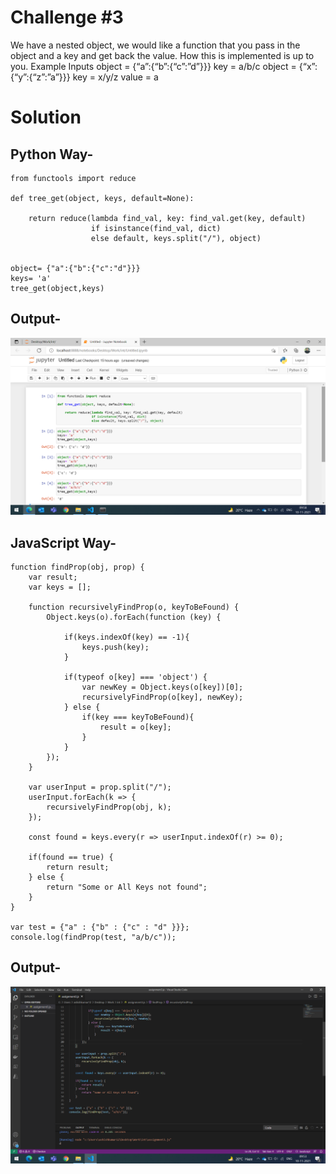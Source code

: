 # Challenge #3

We have a nested object, we would like a function that you pass in the object and a key and get back the value. How this is implemented is up to you.
Example Inputs
object = {“a”:{“b”:{“c”:”d”}}}
key = a/b/c
object = {“x”:{“y”:{“z”:”a”}}}
key = x/y/z
value = a

# Solution

Python Way-
--------------

```
from functools import reduce

def tree_get(object, keys, default=None):
    
    return reduce(lambda find_val, key: find_val.get(key, default) 
                  if isinstance(find_val, dict)
                  else default, keys.split("/"), object)


object= {"a":{"b":{"c":"d"}}}
keys= 'a'
tree_get(object,keys)
```

Output-
-------

![](python-output.png)


JavaScript Way-
------------------

```
function findProp(obj, prop) {
	var result;
	var keys = [];
	
	function recursivelyFindProp(o, keyToBeFound) {
		Object.keys(o).forEach(function (key) {
			
			if(keys.indexOf(key) == -1){
				keys.push(key);
			}
			
			if(typeof o[key] === 'object') {
				var newKey = Object.keys(o[key])[0];
				recursivelyFindProp(o[key], newKey);
			} else {
				if(key === keyToBeFound){
					result = o[key];
				}
			}
		});
	}
	
	var userInput = prop.split("/");
	userInput.forEach(k => {
		recursivelyFindProp(obj, k);
	});
	
	const found = keys.every(r => userInput.indexOf(r) >= 0);
	
	if(found == true) {
		return result;
	} else {
		return "Some or All Keys not found";
	}
}

var test = {"a" : {"b" : {"c" : "d" }}};
console.log(findProp(test, "a/b/c"));
```

Output-
--------
![](js-output.png)



